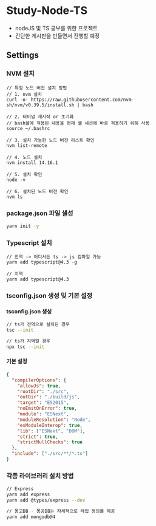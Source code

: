 # Study-Node-TS

- nodeJS 및 TS 공부를 위한 프로젝트
- 간단한 게시판을 만들면서 진행할 예정

## Settings

### NVM 설치

```shell
// 특정 노드 버전 설치 방법
// 1. nvm 설치
curl -o- https://raw.githubusercontent.com/nvm-sh/nvm/v0.39.5/install.sh | bash

// 2. 터미널 재시작 or 초기화
// bash쉘에 적용된 내용을 현재 쉘 세션에 바로 적용하기 위해 사용
source ~/.bashrc

// 3. 설치 가능한 노드 버전 리스트 확인
nvm list-remote

// 4. 노드 설치
nvm install 14.16.1

// 5. 설치 확인
node -v

// 6. 설치된 노드 버전 확인
nvm ls
```

### package.json 파일 샐성

```bash
yarn init -y
```

### Typescript 설치

```shell
// 전역 -> 어디서든 ts -> js 컴파일 가능
yarn add typescript@4.3 -g

// 지역
yarn add typescript@4.3
```

### tsconfig.json 생성 및 기본 설정

#### tsconfig.json 생성

```zsh
// ts가 전역으로 설치된 경우
tsc --init

// ts가 지역일 경우
npx tsc --init
```

#### 기본 설정

```json
{
  "compilerOptions": {
    "allowJs": true,
    "rootDir": "./src",
    "outDir": "./build/js",
    "target": "ES2015",
    "noEmitOnError": true,
    "module": "ESNext",
    "moduleResolution": "Node",
    "esModuleInterop": true,
    "lib": ["ESNext", "DOM"],
    "strict": true,
    "strictNullChecks": true
  },
  "include": ["./src/**/*.ts"]
}
```

### 각종 라이브러리 설치 방법

```bash
// Express
yarn add express
yarn add @types/express --dev

// 몽고DB - 몽공DB는 자체적으로 타입 정의를 제공
yarn add mongodb@4


```
